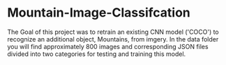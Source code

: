# Mountain-Image-Classifcation
The Goal of this project was to retrain an existing CNN model ('COCO') to recognize an additional object, Mountains, from imgery. In the data folder you will find approximately 800 images and corresponding JSON files divided into two categories for testing and training this model. 
